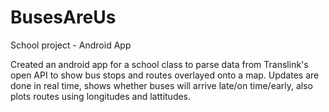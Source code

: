# BusesAreUs
School project - Android App

Created an android app for a school class to parse data from Translink's open API to show bus stops and routes overlayed onto a map. Updates are done in real time, shows whether buses will arrive late/on time/early, also plots routes using longitudes and lattitudes.
